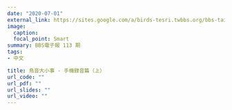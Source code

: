 ```yaml
---
date: "2020-07-01"
external_link: https://sites.google.com/a/birds-tesri.twbbs.org/bbs-taiwan/bbs-taiwan-letter-113
image:
  caption: 
  focal_point: Smart
summary: BBS電子報 113 期
tags:
- 中文

title: 鳥音大小事 - 手機錄音篇（上）
url_code: ""
url_pdf: ""
url_slides: ""
url_video: ""
---
```

